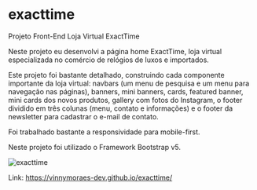 # exacttime
Projeto Front-End Loja Virtual ExactTime

Neste projeto eu desenvolvi a página home ExactTime, loja virtual especializada no comércio de relógios de luxos e importados.

Este projeto foi bastante detalhado, construindo cada componente importante da loja virtual: navbars (um menu de pesquisa e um menu para navegação nas páginas), banners, mini banners, cards, featured banner, mini cards dos novos produtos, gallery com fotos do Instagram, o footer dividido em três colunas (menu, contato e informações) e o footer da newsletter para cadastrar o e-mail de contato.

Foi trabalhado bastante a responsividade para mobile-first.

Neste projeto foi utilizado o Framework Bootstrap v5.

![exacttime](https://user-images.githubusercontent.com/56524332/191481931-8ae8711a-af60-4fe8-b3cf-9136016bf0d2.JPG)

Link: https://vinnymoraes-dev.github.io/exacttime/

